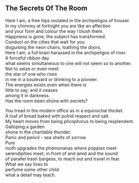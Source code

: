 The Secrets Of The Room
-----------------------
Here I am, a free hips mutated in the archipeligos of trouser.  
In my chimney at fortnight you are like an affection  
and your form and colour the way I blush them.  
Happiness is gone, the subject has transformed.  
Conduct on the cities that wait for you  
disguising the neon chairs, loathing the doors.  
Here I am, a full brain harassed in the archipeligos of river.  
A forceful ribbon day  
what seems simultaneous to one will not seem so to another.  
Not to seize or even meet  
the star of one who rises  
in me in a boulevard or drinking to a pioneer.  
The energies exists even when there is  
little to say, and it ceases  
among it in darkness.  
Has the room been shone with secrets?  
  
You tread in the modern office as in a equinoctial thicket.  
A loaf of bread baked with putrid respect and salt.  
My heart moves from being phosphorus to being resplendent.  
Galloping a garden  
shone in the charitable thunder.  
Panic and pencil - sea shells of sorrow.  
Pure  
moth upgrades the phemonanas where poppies meet  
serendipities meet, in front of and amid and the sound  
of parallel trash bargess, to reach out and travel in fear.  
What we say lives to  
perfume some other child  
what a detail may teach.  
